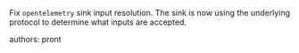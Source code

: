 Fix `opentelemetry` sink input resolution. The sink is now using the underlying protocol to determine what inputs are accepted.

authors: pront
